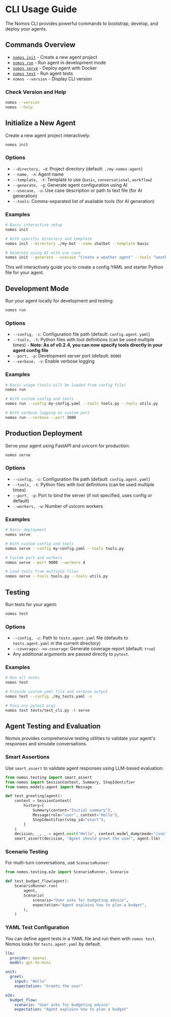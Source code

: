 # CLI Usage Guide

The Nomos CLI provides powerful commands to bootstrap, develop, and deploy your agents.

## Commands Overview

- [`nomos init`](#initialize-a-new-agent) - Create a new agent project
- [`nomos run`](#development-mode) - Run agent in development mode
- [`nomos serve`](#production-deployment) - Deploy agent with Docker
- [`nomos test`](#testing) - Run agent tests
- `nomos --version` - Display CLI version

### Check Version and Help

```bash
nomos --version
nomos --help
```

## Initialize a New Agent

Create a new agent project interactively:

```bash
nomos init
```

### Options

- `--directory, -d`: Project directory (default: `./my-nomos-agent`)
- `--name, -n`: Agent name
- `--template, -t`: Template to use (`basic`, `conversational`, `workflow`)
- `--generate, -g`: Generate agent configuration using AI
- `--usecase, -u`: Use case description or path to text file (for AI generation)
- `--tools`: Comma-separated list of available tools (for AI generation)

### Examples

```bash
# Basic interactive setup
nomos init

# With specific directory and template
nomos init --directory ./my-bot --name chatbot --template basic

# Generate using AI with use case
nomos init --generate --usecase "Create a weather agent" --tools "weather_api"
```

This will interactively guide you to create a config YAML and starter Python file for your agent.

## Development Mode

Run your agent locally for development and testing:

```bash
nomos run
```

### Options

- `--config, -c`: Configuration file path (default: `config.agent.yaml`)
- `--tools, -t`: Python files with tool definitions (can be used multiple times) - **Note: As of v0.2.4, you can now specify tools directly in your agent config file**
- `--port, -p`: Development server port (default: `8000`)
- `--verbose, -v`: Enable verbose logging

### Examples

```bash
# Basic usage (tools will be loaded from config file)
nomos run

# With custom config and tools
nomos run --config my-config.yaml --tools tools.py --tools utils.py

# With verbose logging on custom port
nomos run --verbose --port 3000
```

## Production Deployment

Serve your agent using FastAPI and uvicorn for production:

```bash
nomos serve
```

### Options

- `--config, -c`: Configuration file path (default: `config.agent.yaml`)
- `--tools, -t`: Python files with tool definitions (can be used multiple times)
- `--port, -p`: Port to bind the server (if not specified, uses config or default)
- `--workers, -w`: Number of uvicorn workers

### Examples

```bash
# Basic deployment
nomos serve

# With custom config and tools
nomos serve --config my-config.yaml --tools tools.py

# Custom port and workers
nomos serve --port 9000 --workers 4

# Load tools from multiple files
nomos serve --tools tools.py --tools utils.py
```

## Testing

Run tests for your agent:

```bash
nomos test
```

### Options

- `--config, -c`: Path to `tests.agent.yaml` file (defaults to `tests.agent.yaml` in the current directory)
- `--coverage/--no-coverage`: Generate coverage report (default: `true`)
- Any additional arguments are passed directly to `pytest`.

### Examples

```bash
# Run all tests
nomos test

# Provide custom yaml file and verbose output
nomos test --config ./my_tests.yaml -v

# Pass any pytest args
nomos test tests/test_cli.py -k serve
```

## Agent Testing and Evaluation

Nomos provides comprehensive testing utilities to validate your agent's responses and simulate conversations.

### Smart Assertions

Use `smart_assert` to validate agent responses using LLM-based evaluation:

```python
from nomos.testing import smart_assert
from nomos import SessionContext, Summary, StepIdentifier
from nomos.models.agent import Message

def test_greeting(agent):
    context = SessionContext(
        history=[
            Summary(content="Initial summary"),
            Message(role="user", content="Hello"),
            StepIdentifier(step_id="start"),
        ]
    )
    decision, _, _ = agent.next("Hello", context.model_dump(mode="json"))
    smart_assert(decision, "Agent should greet the user", agent.llm)
```

### Scenario Testing

For multi-turn conversations, use `ScenarioRunner`:

```python
from nomos.testing.e2e import ScenarioRunner, Scenario

def test_budget_flow(agent):
    ScenarioRunner.run(
        agent,
        Scenario(
            scenario="User asks for budgeting advice",
            expectation="Agent explains how to plan a budget",
        ),
    )
```

### YAML Test Configuration

You can define agent tests in a YAML file and run them with `nomos test`.
Nomos looks for `tests.agent.yaml` by default.

```yaml
llm:
  provider: openai
  model: gpt-4o-mini

unit:
  greet:
    input: "Hello"
    expectation: "Greets the user"

e2e:
  budget_flow:
    scenario: "User asks for budgeting advice"
    expectation: "Agent explains how to plan a budget"
```
